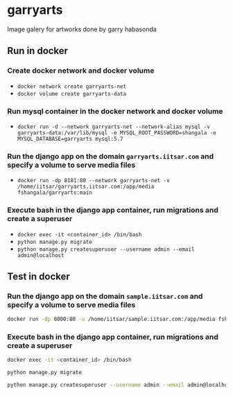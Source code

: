 # garryarts
Image galery for artworks done by garry habasonda

## Run in docker

### Create docker network and docker volume
- `docker network create garryarts-net`
- `docker volume create garryarts-data`

### Run mysql container in the docker network and docker volume
- `docker run -d --network garryarts-net --network-alias mysql -v garryarts-data:/var/lib/mysql -e MYSQL_ROOT_PASSWORD=shangala -e MYSQL_DATABASE=garryarts mysql:5.7`

### Run the django app on the domain `garryarts.iitsar.com` and specify a volume to serve media files
- `docker run -dp 8181:80 --network garryarts-net -v /home/iitsar/garryarts.iitsar.com:/app/media fshangala/garryarts:main`

### Execute bash in the django app container, run migrations and create a superuser
- `docker exec -it <container_id> /bin/bash`
- `python manage.py migrate`
- `python manage.py createsuperuser --username admin --email admin@localhost`

## Test in docker

### Run the django app on the domain `sample.iitsar.com` and specify a volume to serve media files
```bash
docker run -dp 8000:80 -v /home/iitsar/sample.iitsar.com:/app/media fshangala/garryarts:dev
```

### Execute bash in the django app container, run migrations and create a superuser
```bash
docker exec -it <container_id> /bin/bash
```
```bash
python manage.py migrate
```
```bash
python manage.py createsuperuser --username admin --email admin@localhost
```